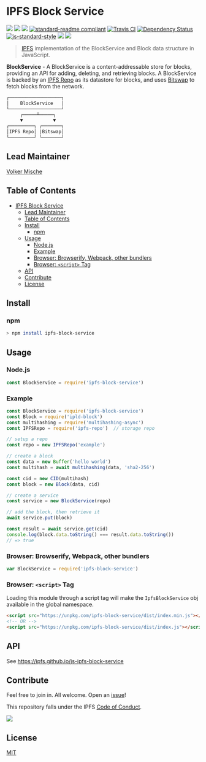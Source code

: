 # IPFS Block Service

[![](https://img.shields.io/badge/made%20by-Protocol%20Labs-blue.svg?style=flat-square)](http://ipn.io)
[![](https://img.shields.io/badge/project-IPFS-blue.svg?style=flat-square)](http://ipfs.io/)
[![](https://img.shields.io/badge/freenode-%23ipfs-blue.svg?style=flat-square)](http://webchat.freenode.net/?channels=%23ipfs)
[![standard-readme compliant](https://img.shields.io/badge/standard--readme-OK-green.svg?style=flat-square)](https://github.com/RichardLitt/standard-readme)
[![Travis CI](https://flat.badgen.net/travis/ipfs/js-ipfs-block-service)](https://travis-ci.com/ipfs/js-ipfs-block-service)
[![Dependency Status](https://david-dm.org/ipfs/js-ipfs-block-service.svg?style=flat-square)](https://david-dm.org/ipfs/js-ipfs-block-service)
[![js-standard-style](https://img.shields.io/badge/code%20style-standard-brightgreen.svg?style=flat-square)](https://github.com/feross/standard)
![](https://img.shields.io/badge/npm-%3E%3D3.0.0-orange.svg?style=flat-square)
![](https://img.shields.io/badge/Node.js-%3E%3D4.0.0-orange.svg?style=flat-square)

> [IPFS][ipfs] implementation of the BlockService and Block data structure in JavaScript.

**BlockService** - A BlockService is a content-addressable store for blocks, providing an API for adding, deleting, and retrieving blocks. A BlockService is backed by an [IPFS Repo][repo] as its datastore for blocks, and uses [Bitswap][bitswap] to fetch blocks from the network.

```markdown
┌───────────────────┐
│    BlockService   │
└───────────────────┘
     ┌─────┴─────┐
     ▼           ▼
┌─────────┐ ┌───────┐
│IPFS Repo│ |Bitswap│
└─────────┘ └───────┘
```

## Lead Maintainer

[Volker Mische](https://github.com/vmx)

## Table of Contents

- [IPFS Block Service](#ipfs-block-service)
  - [Lead Maintainer](#lead-maintainer)
  - [Table of Contents](#table-of-contents)
  - [Install](#install)
    - [npm](#npm)
  - [Usage](#usage)
    - [Node.js](#nodejs)
    - [Example](#example)
    - [Browser: Browserify, Webpack, other bundlers](#browser-browserify-webpack-other-bundlers)
    - [Browser: `<script>` Tag](#browser-script-tag)
  - [API](#api)
  - [Contribute](#contribute)
  - [License](#license)

## Install

### npm

```sh
> npm install ipfs-block-service
```

## Usage

### Node.js

```js
const BlockService = require('ipfs-block-service')
```


### Example

```js
const BlockService = require('ipfs-block-service')
const Block = require('ipld-block')
const multihashing = require('multihashing-async')
const IPFSRepo = require('ipfs-repo')  // storage repo

// setup a repo
const repo = new IPFSRepo('example')

// create a block
const data = new Buffer('hello world')
const multihash = await multihashing(data, 'sha2-256')

const cid = new CID(multihash)
const block = new Block(data, cid)

// create a service
const service = new BlockService(repo)

// add the block, then retrieve it
await service.put(block)

const result = await service.get(cid)
console.log(block.data.toString() === result.data.toString())
// => true
```

### Browser: Browserify, Webpack, other bundlers

```JavaScript
var BlockService = require('ipfs-block-service')
```

### Browser: `<script>` Tag

Loading this module through a script tag will make the `IpfsBlockService` obj available in
the global namespace.

```html
<script src="https://unpkg.com/ipfs-block-service/dist/index.min.js"></script>
<!-- OR -->
<script src="https://unpkg.com/ipfs-block-service/dist/index.js"></script>
```

## API

See https://ipfs.github.io/js-ipfs-block-service

## Contribute

Feel free to join in. All welcome. Open an [issue](https://github.com/ipfs/js-ipfs-block-service/issues)!

This repository falls under the IPFS [Code of Conduct](https://github.com/ipfs/community/blob/master/code-of-conduct.md).

[![](https://cdn.rawgit.com/jbenet/contribute-ipfs-gif/master/img/contribute.gif)](https://github.com/ipfs/community/blob/master/contributing.md)

## License

[MIT](LICENSE)

[ipfs]: https://ipfs.io
[bitswap]: https://github.com/ipfs/specs/tree/master/bitswap
[repo]: https://github.com/ipfs/specs/tree/master/repo
